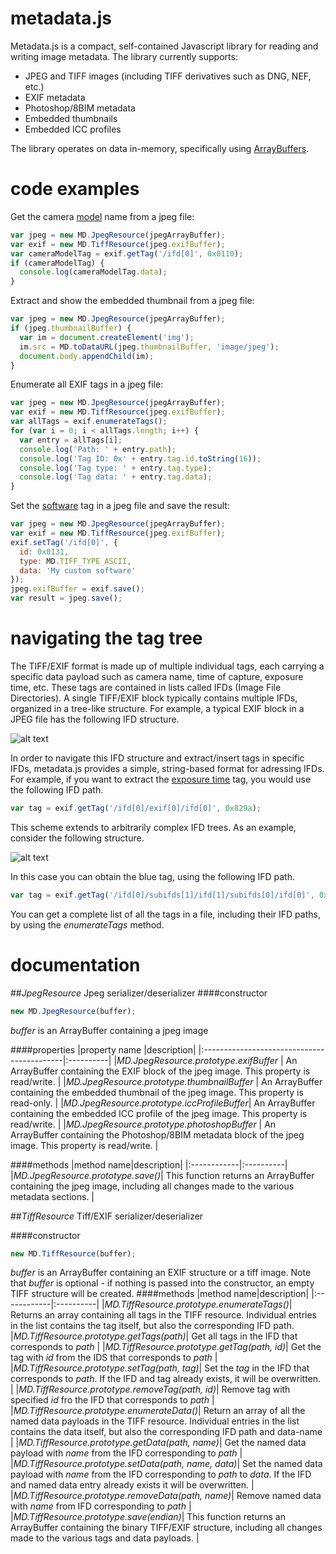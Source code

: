 # metadata.js

Metadata.js is a compact, self-contained Javascript library for reading and writing image metadata. The library currently supports:

* JPEG and TIFF images (including TIFF derivatives such as DNG, NEF, etc.)
* EXIF metadata
* Photoshop/8BIM metadata
* Embedded thumbnails
* Embedded ICC profiles

The library operates on data in-memory, specifically using [ArrayBuffers](https://developer.mozilla.org/en-US/docs/Web/JavaScript/Reference/Global_Objects/ArrayBuffer).


# code examples

Get the camera [model](http://www.awaresystems.be/imaging/tiff/tifftags/model.html) name from a jpeg file:
```javascript
var jpeg = new MD.JpegResource(jpegArrayBuffer);
var exif = new MD.TiffResource(jpeg.exifBuffer);
var cameraModelTag = exif.getTag('/ifd[0]', 0x0110);
if (cameraModelTag) {
  console.log(cameraModelTag.data);
}
```

Extract and show the embedded thumbnail from a jpeg file:
```javascript
var jpeg = new MD.JpegResource(jpegArrayBuffer);
if (jpeg.thumbnailBuffer) {
  var im = document.createElement('img');
  im.src = MD.toDataURL(jpeg.thumbnailBuffer, 'image/jpeg');
  document.body.appendChild(im);
}
```

Enumerate all EXIF tags in a jpeg file:
```javascript
var jpeg = new MD.JpegResource(jpegArrayBuffer);
var exif = new MD.TiffResource(jpeg.exifBuffer);
var allTags = exif.enumerateTags();
for (var i = 0; i < allTags.length; i++) {
  var entry = allTags[i];
  console.log('Path: ' + entry.path);
  console.log('Tag ID: 0x' + entry.tag.id.toString(16));
  console.log('Tag type: ' + entry.tag.type);
  console.log('Tag data: ' + entry.tag.data);
}
```  

Set the [software](http://www.awaresystems.be/imaging/tiff/tifftags/software.html) tag in a jpeg file and save the result:
```javascript
var jpeg = new MD.JpegResource(jpegArrayBuffer);
var exif = new MD.TiffResource(jpeg.exifBuffer);
exif.setTag('/ifd[0]', {
  id: 0x0131,
  type: MD.TIFF_TYPE_ASCII,
  data: 'My custom software'
});
jpeg.exifBuffer = exif.save();
var result = jpeg.save();
```

# navigating the tag tree

The TIFF/EXIF format is made up of multiple individual tags, each carrying a specific data payload such as camera name, time of capture, exposure time, etc. These tags are contained in lists called IFDs (Image File Directories). A single TIFF/EXIF block typically contains multiple IFDs, organized in a tree-like structure. For example, a typical EXIF block in a JPEG file has the following IFD structure.

![alt text](https://www.dropbox.com/s/4c5byfv4hv4kpx5/jpeg.png?raw=1)

In order to navigate this IFD structure and extract/insert tags in specific IFDs, metadata.js provides a simple, string-based format for adressing IFDs. For example, if you want to extract the [exposure time](http://www.awaresystems.be/imaging/tiff/tifftags/privateifd/exif/exposuretime.html) tag, you would use the following IFD path.

```javascript
var tag = exif.getTag('/ifd[0]/exif[0]/ifd[0]', 0x829a);
```

This scheme extends to arbitrarily complex IFD trees. As an example, consider the following structure.

![alt text](https://www.dropbox.com/s/8wzwlp7cxjh5dd8/complex.png?raw=1)

In this case you can obtain the blue tag, using the following IFD path.

```javascript
var tag = exif.getTag('/ifd[0]/subifds[1]/ifd[1]/subifds[0]/ifd[0]', 0xff0a);
```

You can get a complete list of all the tags in a file, including their IFD paths, by using the *enumerateTags* method.

# documentation

##*JpegResource*
Jpeg serializer/deserializer
####constructor
```javascript
new MD.JpegResource(buffer);
```
*buffer* is an ArrayBuffer containing a jpeg image

####properties
|property name                               |description|
|:-------------------------------------------|:----------|
|*MD.JpegResource.prototype.exifBuffer*      | An ArrayBuffer containing the EXIF block of the jpeg image. This property is read/write. |
|*MD.JpegResource.prototype.thumbnailBuffer* | An ArrayBuffer containing the embedded thumbnail of the jpeg image. This property is read-only. |
|*MD.JpegResource.prototype.iccProfileBuffer*| An ArrayBuffer containing the embedded ICC profile of the jpeg image. This property is read/write. |
|*MD.JpegResource.prototype.photoshopBuffer* | An ArrayBuffer containing the Photoshop/8BIM metadata block of the jpeg image. This property is read/write. |

####methods
|method name|description|
|:------------|:----------|
|*MD.JpegResource.prototype.save()*| This function returns an ArrayBuffer containing the jpeg image, including all changes made to the various metadata sections. |

##*TiffResource*
Tiff/EXIF serializer/deserializer

####constructor
```javascript
new MD.TiffResource(buffer);
```
*buffer* is an ArrayBuffer containing an EXIF structure or a tiff image. Note that *buffer* is optional - if nothing is passed into the constructor, an empty TIFF structure will be created.
####methods
|method name|description|
|:------------|:----------|
|*MD.TiffResource.prototype.enumerateTags()*| Returns an array containing all tags in the TIFF resource. Individual entries in the list contains the tag itself, but also the corresponding IFD path.
|*MD.TiffResource.prototype.getTags(path)*| Get all tags in the IFD that corresponds to *path* |
|*MD.TiffResource.prototype.getTag(path, id)*| Get the tag with *id* from the IDS that corresponds to *path*  |
|*MD.TiffResource.prototype.setTag(path, tag)*| Set the *tag* in the IFD that corresponds to *path*. If the IFD and tag already exists, it will be overwritten. |
|*MD.TiffResource.prototype.removeTag(path, id)*| Remove tag with specified *id* fro the IFD that corresponds to *path* |
|*MD.TiffResource.prototype.enumerateData()*| Return an array of all the named data payloads in the TIFF resource. Individual entries in the list contains the data itself, but also the corresponding IFD path and data-name |
|*MD.TiffResource.prototype.getData(path, name)*| Get the named data payload with *name* from the IFD corresponding to *path*  |
|*MD.TiffResource.prototype.setData(path, name, data)*| Set the named data payload with *name* from the IFD corresponding to *path* to *data*. If the IFD and named data entry already exists it will be overwritten. |
|*MD.TiffResource.prototype.removeData(path, name)*| Remove named data with *name* from IFD corresponding to *path* |
|*MD.TiffResource.prototype.save(endian)*| This function returns an ArrayBuffer containing the binary TIFF/EXIF structure, including all changes made to the various tags and data payloads.  |
